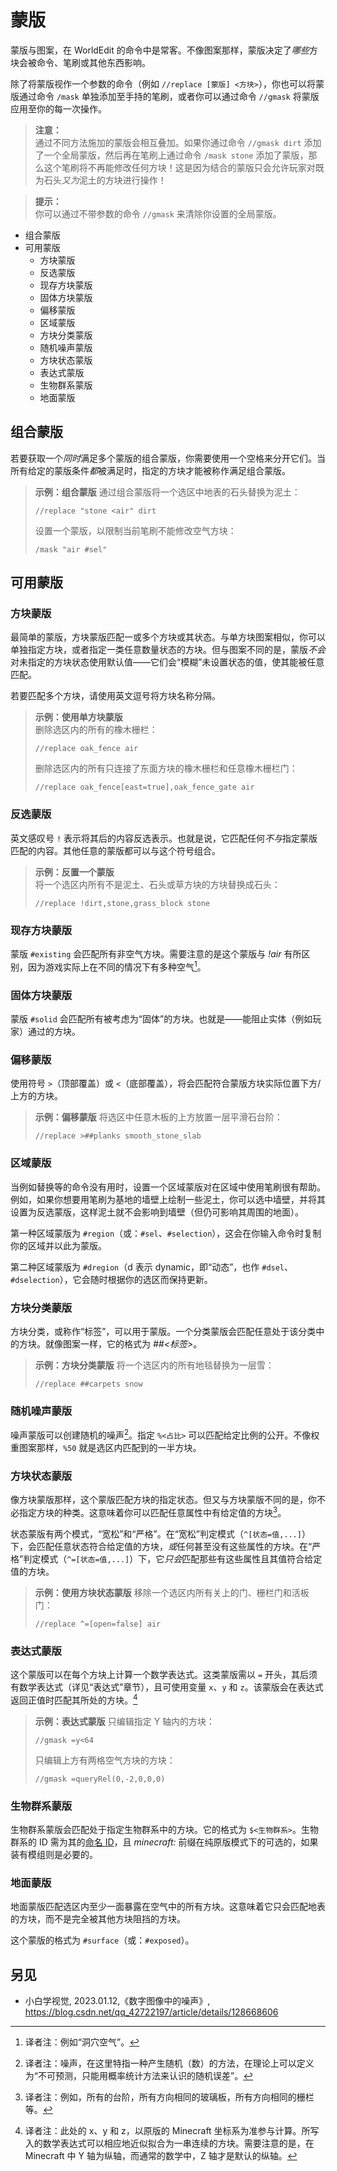 # 蒙版

蒙版与图案，在 WorldEdit 的命令中是常客。不像图案那样，蒙版决定了*哪些*方块会被命令、笔刷或其他东西影响。

除了将蒙版视作一个参数的命令（例如 `//replace [蒙版] <方块>`），你也可以将蒙版通过命令 `/mask` 单独添加至手持的笔刷，或者你可以通过命令 `//gmask` 将蒙版应用至你的每一次操作。

> **注意：**    
> 通过不同方法施加的蒙版会相互叠加。如果你通过命令 `//gmask dirt` 添加了一个全局蒙版，然后再在笔刷上通过命令 `/mask stone` 添加了蒙版，那么这个笔刷将不再能修改任何方块！这是因为结合的蒙版只会允许玩家对既为石头*又为*泥土的方块进行操作！

> **提示：**    
> 你可以通过不带参数的命令 `//gmask` 来清除你设置的全局蒙版。

* 组合蒙版
* 可用蒙版
  * 方块蒙版
  * 反选蒙版
  * 现存方块蒙版
  * 固体方块蒙版
  * 偏移蒙版
  * 区域蒙版
  * 方块分类蒙版
  * 随机噪声蒙版
  * 方块状态蒙版
  * 表达式蒙版
  * 生物群系蒙版
  * 地面蒙版

## 组合蒙版

若要获取一个*同时*满足多个蒙版的组合蒙版，你需要使用一个空格来分开它们。当所有给定的蒙版条件*都*被满足时，指定的方块才能被称作满足组合蒙版。
> **示例：组合蒙版**
> 通过组合蒙版将一个选区中地表的石头替换为泥土：
> ```
> //replace "stone <air" dirt
> ```
> 设置一个蒙版，以限制当前笔刷不能修改空气方块：
> ```
> /mask "air #sel"
> ```

## 可用蒙版

### 方块蒙版

最简单的蒙版，方块蒙版匹配一或多个方块或其状态。与单方块图案相似，你可以单独指定方块，或者指定一类任意数量状态的方块。但与图案不同的是，蒙版*不会*对未指定的方块状态使用默认值——它们会“模糊”未设置状态的值，使其能被任意匹配。

若要匹配多个方块，请使用英文逗号将方块名称分隔。

> **示例：使用单方块蒙版**   
> 删除选区内的所有的橡木栅栏：
> ```
> //replace oak_fence air
> ```
> 删除选区内的所有只连接了东面方块的橡木栅栏和任意橡木栅栏门：
> ```
> //replace oak_fence[east=true],oak_fence_gate air
> ```

### 反选蒙版

英文感叹号 `!` 表示将其后的内容反选表示。也就是说，它匹配任何*不与*指定蒙版匹配的内容。其他任意的蒙版都可以与这个符号组合。

> **示例：反置一个蒙版**    
> 将一个选区内所有不是泥土、石头或草方块的方块替换成石头：
> ```
> //replace !dirt,stone,grass_block stone
> ```

### 现存方块蒙版

蒙版 `#existing` 会匹配所有非空气方块。需要注意的是这个蒙版与 *!air* 有所区别，因为游戏实际上在不同的情况下有多种空气[^1]。

### 固体方块蒙版

蒙版 `#solid` 会匹配所有被考虑为“固体”的方块。也就是——能阻止实体（例如玩家）通过的方块。

### 偏移蒙版

使用符号 `>`（顶部覆盖）或 `<`（底部覆盖），将会匹配符合蒙版方块实际位置下方/上方的方块。

> **示例：偏移蒙版**
> 将选区中任意木板的上方放置一层平滑石台阶：
> ```
> //replace >##planks smooth_stone_slab
> ```

### 区域蒙版

当例如替换等的命令没有用时，设置一个区域蒙版对在区域中使用笔刷很有帮助。例如，如果你想要用笔刷为基地的墙壁上绘制一些泥土，你可以选中墙壁，并将其设置为反选蒙版，这样泥土就不会影响到墙壁（但仍可影响其周围的地面）。

第一种区域蒙版为 `#region`（或：`#sel`、`#selection`），这会在你输入命令时复制你的区域并以此为蒙版。

第二种区域蒙版为 `#dregion`（d 表示 dynamic，即“动态”，也作 `#dsel`、`#dselection`），它会随时根据你的选区而保持更新。

### 方块分类蒙版

方块分类，或称作“标签”，可以用于蒙版。一个分类蒙版会匹配任意处于该分类中的方块。就像图案一样，它的格式为 *##<标签>*。

> **示例：方块分类蒙版**
> 将一个选区内的所有地毯替换为一层雪：
> ```
> //replace ##carpets snow
> ```

### 随机噪声蒙版

噪声蒙版可以创建随机的噪声[^2]。指定 `%<占比>` 可以匹配给定比例的公开。不像权重图案那样，`%50` 就是选区内匹配到的一半方块。

### 方块状态蒙版

像方块蒙版那样，这个蒙版匹配方块的指定状态。但又与方块蒙版不同的是，你不必指定方块的种类。这意味着你可以匹配任意属性中有给定值的方块[^3]。

状态蒙版有两个模式，“宽松”和“严格”。在“宽松”判定模式（`^[状态=值,...]`）下，会匹配任意状态符合给定值的方块，*或*任何甚至没有这些属性的方块。在“严格”判定模式（`^=[状态=值,...]`）下，它*只会*匹配那些有这些属性且其值符合给定值的方块。

> **示例：使用方块状态蒙版**
> 移除一个选区内所有关上的门、栅栏门和活板门：
> ```
> //replace ^=[open=false] air
> ```

### 表达式蒙版

这个蒙版可以在每个方块上计算一个数学表达式。这类蒙版需以 `=` 开头，其后须有数学表达式（详见“表达式”章节），且可使用变量 `x`、`y` 和 `z`。该蒙版会在表达式返回正值时匹配其所处的方块。[^4]

> **示例：表达式蒙版**
> 只编辑指定 Y 轴内的方块：
> ```
> //gmask =y<64
> ```
> 只编辑上方有两格空气方块的方块：
> ```
> //gmask =queryRel(0,-2,0,0,0)
> ```

### 生物群系蒙版

生物群系蒙版会匹配处于指定生物群系中的方块。它的格式为 `$<生物群系>`。生物群系的 ID 需为其的[命名 ID](https://zh.minecraft.wiki/w/Java%E7%89%88%E6%95%B0%E6%8D%AE%E5%80%BC#%E7%94%9F%E7%89%A9%E7%BE%A4%E7%B3%BB)，且 *minecraft:* 前缀在纯原版模式下的可选的，如果装有模组则是必要的。

### 地面蒙版

地面蒙版匹配选区内至少一面暴露在空气中的所有方块。这意味着它只会匹配地表的方块，而不是完全被其他方块阻挡的方块。

这个蒙版的格式为 `#surface`（或：`#exposed`）。

## 另见

* 小白学视觉, 2023.01.12,《数字图像中的噪声》, https://blog.csdn.net/qq_42722197/article/details/128668606

[^1]: 译者注：例如“洞穴空气”。

[^2]: 译者注：噪声，在这里特指一种产生随机（数）的方法，在理论上可以定义为“不可预测，只能用概率统计方法来认识的随机误差”。

[^3]: 译者注：例如，所有的台阶，所有方向相同的玻璃板，所有方向相同的栅栏等。

[^4]: 译者注：此处的 x、y 和 z，以原版的 Minecraft 坐标系为准参与计算。所写入的数学表达式可以相应地近似拟合为一串连续的方块。需要注意的是，在 Minecraft 中 Y 轴为纵轴，而通常的数学中，Z 轴才是默认的纵轴。

